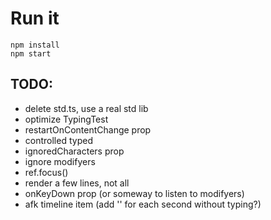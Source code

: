 # Run it
```
npm install
npm start
```

## TODO:
- delete std.ts, use a real std lib
- optimize TypingTest
- restartOnContentChange prop
- controlled typed
- ignoredCharacters prop
- ignore modifyers
- ref.focus()
- render a few lines, not all
- onKeyDown prop (or someway to listen to modifyers)
- afk timeline item (add '' for each second without typing?)